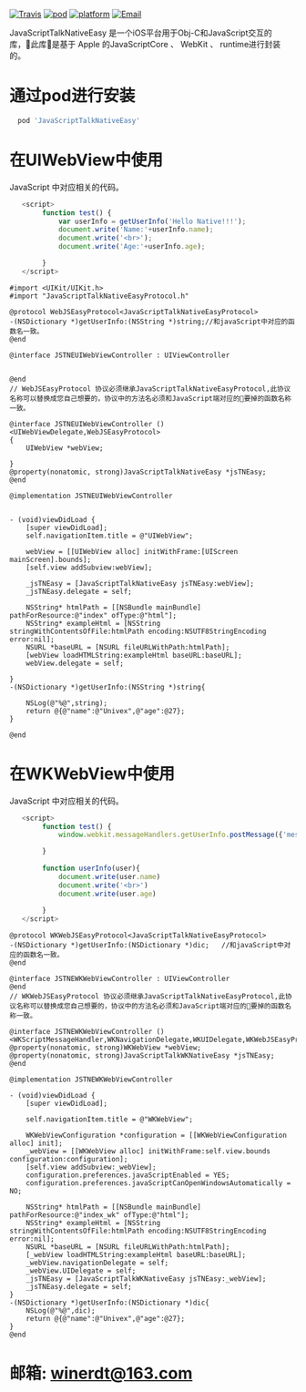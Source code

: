 <meta http-equiv="Content-Type" content="text/html; charset=utf-8">

[![Travis](https://img.shields.io/travis/rust-lang/rust.svg)]()
[![pod](https://img.shields.io/badge/pod-1.0.0-blue.svg)]() [![platform](https://img.shields.io/badge/platform-iOS-lightgrey.svg)]() [![Email](https://img.shields.io/badge/email-winerdt@163.com-orange.svg?style=social)]()

 JavaScriptTalkNativeEasy 是一个iOS平台用于Obj-C和JavaScript交互的库，此库是基于 Apple 的JavaScriptCore 、 WebKit 、 runtime进行封装的。

# 通过pod进行安装

```ruby
  pod 'JavaScriptTalkNativeEasy'
```


# 在UIWebView中使用

JavaScript 中对应相关的代码。
```javascript
   <script>
        function test() {
            var userInfo = getUserInfo('Hello Native!!!');
            document.write('Name:'+userInfo.name);
            document.write('<br>');
            document.write('Age:'+userInfo.age);

        }
   </script>
```

```objc
#import <UIKit/UIKit.h>
#import "JavaScriptTalkNativeEasyProtocol.h"

@protocol WebJSEasyProtocol<JavaScriptTalkNativeEasyProtocol>
-(NSDictionary *)getUserInfo:(NSString *)string;//和javaScript中对应的函数名一致。
@end

@interface JSTNEUIWebViewController : UIViewController


@end
// WebJSEasyProtocol 协议必须继承JavaScriptTalkNativeEasyProtocol,此协议名称可以替换成您自己想要的，协议中的方法名必须和JavaScript端对应的要掉的函数名称一致。
```

```objc
@interface JSTNEUIWebViewController ()<UIWebViewDelegate,WebJSEasyProtocol>
{
    UIWebView *webView;

}
@property(nonatomic, strong)JavaScriptTalkNativeEasy *jsTNEasy;
@end

@implementation JSTNEUIWebViewController


- (void)viewDidLoad {
    [super viewDidLoad];
    self.navigationItem.title = @"UIWebView";
    
    webView = [[UIWebView alloc] initWithFrame:[UIScreen mainScreen].bounds];
    [self.view addSubview:webView];
    
    _jsTNEasy = [JavaScriptTalkNativeEasy jsTNEasy:webView];
    _jsTNEasy.delegate = self;
    
    NSString* htmlPath = [[NSBundle mainBundle] pathForResource:@"index" ofType:@"html"];
    NSString* exampleHtml = [NSString stringWithContentsOfFile:htmlPath encoding:NSUTF8StringEncoding error:nil];
    NSURL *baseURL = [NSURL fileURLWithPath:htmlPath];
    [webView loadHTMLString:exampleHtml baseURL:baseURL];
    webView.delegate = self;

}
-(NSDictionary *)getUserInfo:(NSString *)string{
    
    NSLog(@"%@",string);
    return @{@"name":@"Univex",@"age":@27};
}

@end
```

# 在WKWebView中使用
JavaScript 中对应相关的代码。
```javascript
   <script>
        function test() {
            window.webkit.messageHandlers.getUserInfo.postMessage({'message':'Hello Native!!!','callBackFromNative':'userInfo'});

        }
    
        function userInfo(user){
            document.write(user.name)
            document.write('<br>')
            document.write(user.age)
            
        }
   </script>
```
```objc
@protocol WKWebJSEasyProtocol<JavaScriptTalkNativeEasyProtocol>
-(NSDictionary *)getUserInfo:(NSDictionary *)dic;   //和javaScript中对应的函数名一致。
@end

@interface JSTNEWKWebViewController : UIViewController
@end
// WKWebJSEasyProtocol 协议必须继承JavaScriptTalkNativeEasyProtocol,此协议名称可以替换成您自己想要的，协议中的方法名必须和JavaScript端对应的要掉的函数名称一致。
```
```objc
@interface JSTNEWKWebViewController ()<WKScriptMessageHandler,WKNavigationDelegate,WKUIDelegate,WKWebJSEasyProtocol>
@property(nonatomic, strong)WKWebView *webView;
@property(nonatomic, strong)JavaScriptTalkWKNativeEasy *jsTNEasy;
@end

@implementation JSTNEWKWebViewController

- (void)viewDidLoad {
    [super viewDidLoad];
    
    self.navigationItem.title = @"WKWebView";
    
    WKWebViewConfiguration *configuration = [[WKWebViewConfiguration alloc] init];
    _webView = [[WKWebView alloc] initWithFrame:self.view.bounds configuration:configuration];
    [self.view addSubview:_webView];
    configuration.preferences.javaScriptEnabled = YES;
    configuration.preferences.javaScriptCanOpenWindowsAutomatically = NO;
    
    NSString* htmlPath = [[NSBundle mainBundle] pathForResource:@"index_wk" ofType:@"html"];
    NSString* exampleHtml = [NSString stringWithContentsOfFile:htmlPath encoding:NSUTF8StringEncoding error:nil];
    NSURL *baseURL = [NSURL fileURLWithPath:htmlPath];
    [_webView loadHTMLString:exampleHtml baseURL:baseURL];
    _webView.navigationDelegate = self;
    _webView.UIDelegate = self;
    _jsTNEasy = [JavaScriptTalkWKNativeEasy jsTNEasy:_webView];
    _jsTNEasy.delegate = self;  
}
-(NSDictionary *)getUserInfo:(NSDictionary *)dic{
    NSLog(@"%@",dic);
    return @{@"name":@"Univex",@"age":@27};
}
@end
```

# 邮箱: [winerdt@163.com](winerdt@163.com)